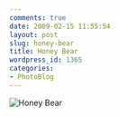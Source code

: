 ```yaml
---
comments: true
date: 2009-02-15 11:55:54
layout: post
slug: honey-bear
title: Honey Bear
wordpress_id: 1365
categories:
- PhotoBlog
---
```


![Honey Bear](http://ryanfitzer.com/main/wp-content/uploads/2009/02/honey-bear.jpg)
